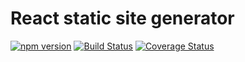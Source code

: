 React static site generator
===========================

[![npm version](https://badge.fury.io/js/restage.svg)](https://badge.fury.io/js/restage)
[![Build Status](https://travis-ci.org/evheniy/restage.svg?branch=master)](https://travis-ci.org/evheniy/restage)
[![Coverage Status](https://coveralls.io/repos/github/evheniy/restage/badge.svg?branch=master)](https://coveralls.io/github/evheniy/restage?branch=master)

